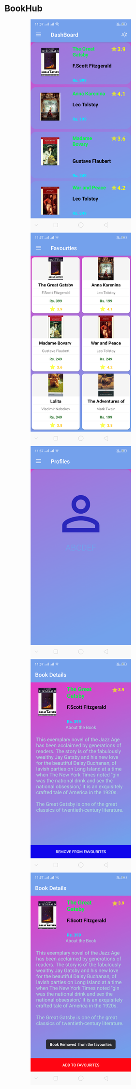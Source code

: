 # BookHub

<p align="center">
<img src="Screenshot_2020-10-15-11-57-32-60_466b1bd1249228ef0c372a2c09ee9e15.png",width="350" height="700">
<img src="Screenshot_2020-10-15-11-57-39-09_466b1bd1249228ef0c372a2c09ee9e15.png",width="350" height="700">
<img src="Screenshot_2020-10-15-11-57-43-31_466b1bd1249228ef0c372a2c09ee9e15.png",width="350" height="700">
<img src="Screenshot_2020-10-15-11-57-52-32_466b1bd1249228ef0c372a2c09ee9e15.png",width="350" height="700">
<img src="Screenshot_2020-10-15-11-57-56-96_466b1bd1249228ef0c372a2c09ee9e15.png",width="350" height="700">
</p>
